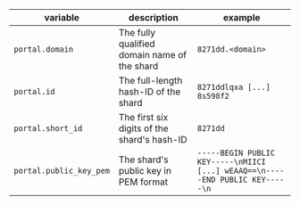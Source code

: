 | variable                | description                                  | example                                                                       |
|-------------------------|----------------------------------------------|-------------------------------------------------------------------------------|
| `portal.domain`         | The fully qualified domain name of the shard | `8271dd.<domain>`                                                      |
| `portal.id`             | The full-length hash-ID of the shard         | `8271ddlqxa [...] 8s598f2`                                                    |
| `portal.short_id`       | The first six digits of the shard's hash-ID  | `8271dd`                                                                      |
| `portal.public_key_pem` | The shard's public key in PEM format         | `-----BEGIN PUBLIC KEY-----\nMIICI [...] wEAAQ==\n-----END PUBLIC KEY-----\n` |
